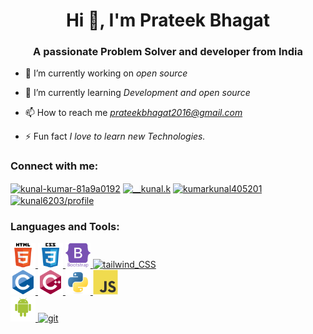<h1 align="center">Hi 👋, I'm Prateek Bhagat</h1>
<h3 align="center">A passionate Problem Solver and developer from India</h3>

<!-- <p align="left"> <img src="https://komarev.com/ghpvc/?username=kunalkumar37&label=Profile%20views&color=0e75b6&style=flat" alt="kunalkumar37" /> </p> -->

<!-- <p align="left"> <a href="https://github.com/ryo-ma/github-profile-trophy"><img src="https://github-profile-trophy.vercel.app/?username=kunalkumar37" alt="kunalkumar37" /></a> </p> -->

- 🔭 I’m currently working on *open source*

- 🌱 I’m currently learning *Development and open source*

- 📫 How to reach me *prateekbhagat2016@gmail.com*

- ⚡ Fun fact *I love to learn new Technologies.*

<h3 align="left">Connect with me:</h3>
<p align="left">
<a href="https://www.linkedin.com/in/prateek-bhagat-09494a200/" target="blank"><img align="center" src="https://raw.githubusercontent.com/rahuldkjain/github-profile-readme-generator/master/src/images/icons/Social/linked-in-alt.svg" alt="kunal-kumar-81a9a0192" height="30" width="40" /></a>
<a href="https://www.instagram.com/prateek__bhagat/" target="blank"><img align="center" src="https://raw.githubusercontent.com/rahuldkjain/github-profile-readme-generator/master/src/images/icons/Social/instagram.svg" alt="__kunal.k" height="30" width="40" /></a>
<!-- <a href="https://www.codechef.com/users/kunal_37" target="blank"><img align="center" src="https://cdn.jsdelivr.net/npm/simple-icons@3.1.0/icons/codechef.svg" alt="kunal_37" height="30" width="40" /></a> -->
<a href="https://www.hackerrank.com/prateek__bhagat" target="blank"><img align="center" src="https://raw.githubusercontent.com/rahuldkjain/github-profile-readme-generator/master/src/images/icons/Social/hackerrank.svg" alt="kumarkunal405201" height="30" width="40" /></a>
<!-- <a href="https://codeforces.com/profile/kunal6203" target="blank"><img align="center" src="https://cdn.jsdelivr.net/npm/simple-icons@3.0.1/icons/codeforces.svg" alt="kunal6203" height="30" width="40" /></a> -->
<!-- <a href="https://www.leetcode.com/kumarkunal4052002" target="blank"><img align="center" src="https://raw.githubusercontent.com/rahuldkjain/github-profile-readme-generator/master/src/images/icons/Social/leet-code.svg" alt="kumarkunal4052002" height="30" width="40" /></a> -->
<a href="https://auth.geeksforgeeks.org/user/prateekbhagat2016/profile" target="blank"><img align="center" src="https://raw.githubusercontent.com/rahuldkjain/github-profile-readme-generator/master/src/images/icons/Social/geeks-for-geeks.svg" alt="kunal6203/profile" height="30" width="40" /></a>
</p>



<h3 align="left">Languages and Tools:</h3>
<p align="left"> 

  
<!-- <a href="https://www.arduino.cc/" target="_blank"> <img src="https://cdn.worldvectorlogo.com/logos/arduino-1.svg" alt="arduino" width="40" height="40"/> </a>  -->
<!-- <a href="https://www.blender.org/" target="_blank"> <img src="https://download.blender.org/branding/community/blender_community_badge_white.svg" alt="blender" width="40" height="40"/> </a>  -->
<a href="https://www.w3.org/html/" target="_blank"> <img src="https://raw.githubusercontent.com/devicons/devicon/master/icons/html5/html5-original-wordmark.svg" alt="html5" width="40" height="40"/> </a> 
<a href="https://www.w3schools.com/css/" target="_blank"> <img src="https://raw.githubusercontent.com/devicons/devicon/master/icons/css3/css3-original-wordmark.svg" alt="css3" width="40" height="40"/> </a>
<a href="https://getbootstrap.com" target="_blank"> <img src="https://raw.githubusercontent.com/devicons/devicon/master/icons/bootstrap/bootstrap-plain-wordmark.svg" alt="bootstrap" width="40" height="40"/> </a> 
<a href="https://tailwindcss.com/docs/installation"><img src="https://res.cloudinary.com/arcjet-media/image/upload/v1608734952/z8hzeszc9eb3sp3vp3qc.jpg" alt="tailwind_CSS" width="40" height="40"></a> <br>
<a href="https://www.cprogramming.com/" target="_blank"> <img src="https://raw.githubusercontent.com/devicons/devicon/master/icons/c/c-original.svg" alt="c" width="40" height="40"/> </a> 
<a href="https://www.w3schools.com/cpp/" target="_blank"> <img src="https://raw.githubusercontent.com/devicons/devicon/master/icons/cplusplus/cplusplus-original.svg" alt="cplusplus" width="40" height="40"/> </a> 
<a href="https://www.python.org" target="_blank"> <img src="https://raw.githubusercontent.com/devicons/devicon/master/icons/python/python-original.svg" alt="python" width="40" height="40"/> </a>
<a href="https://developer.mozilla.org/en-US/docs/Web/JavaScript" target="_blank"> <img src="https://raw.githubusercontent.com/devicons/devicon/master/icons/javascript/javascript-original.svg" alt="javascript" width="40" height="40"/> </a><br>
<a href="https://developer.android.com" target="_blank"> <img src="https://raw.githubusercontent.com/devicons/devicon/master/icons/android/android-original-wordmark.svg" alt="android" width="40" height="40"/> </a>
<a href="https://git-scm.com/" target="_blank"> <img src="https://www.vectorlogo.zone/logos/git-scm/git-scm-icon.svg" alt="git" width="40" height="40"/> </a> 
<!-- <a href="https://flutter.dev" target="_blank"> <img src="https://www.vectorlogo.zone/logos/flutterio/flutterio-icon.svg" alt="flutter" width="40" height="40"/> </a> -->


<!-- <a href="https://www.adobe.com/in/products/illustrator.html" target="_blank"> <img src="https://www.vectorlogo.zone/logos/adobe_illustrator/adobe_illustrator-icon.svg" alt="illustrator" width="40" height="40"/> </a>  -->

<!-- <a href="https://www.photoshop.com/en" target="_blank"> <img src="https://raw.githubusercontent.com/devicons/devicon/master/icons/photoshop/photoshop-line.svg" alt="photoshop" width="40" height="40"/> </a>  -->

<!-- <a href="https://reactjs.org/" target="_blank"> <img src="https://raw.githubusercontent.com/devicons/devicon/master/icons/react/react-original-wordmark.svg" alt="react" width="40" height="40"/> </a>  -->
<!-- <a href="https://www.tensorflow.org" target="_blank"> <img src="https://www.vectorlogo.zone/logos/tensorflow/tensorflow-icon.svg" alt="tensorflow" width="40" height="40"/> </a>  -->
<!-- <a href="https://unrealengine.com/" target="_blank"> <img src="https://raw.githubusercontent.com/kenangundogan/fontisto/036b7eca71aab1bef8e6a0518f7329f13ed62f6b/icons/svg/brand/unreal-engine.svg" alt="unreal" width="40" height="40"/> </a>  -->
</p>

<!-- <h3 align="left">Support:</h3>
<p><a href="https://www.buymeacoffee.com/kunalDsa"> <img align="left" src="https://cdn.buymeacoffee.com/buttons/v2/default-yellow.png" height="50" width="210" alt="kunalDsa" /></a></p><br><br>

<p><img align="left" src="https://github-readme-stats.vercel.app/api/top-langs?username=kunalkumar37&show_icons=true&locale=en&layout=compact" alt="kunalkumar37" /></p>

<p>&nbsp;<img align="center" src="https://github-readme-stats.vercel.app/api?username=kunalkumar37&show_icons=true&locale=en" alt="kunalkumar37" /></p>

<p><img align="center" src="https://github-readme-streak-stats.herokuapp.com/?user=kunalkumar37&" alt="kunalkumar37" /></p> -->
<!--
**Prateekbhagat/Prateekbhagat** is a ✨ _special_ ✨ repository because its `README.md` (this file) appears on your GitHub profile.

Here are some ideas to get you started:

- 🔭 I’m currently working on ...
- 🌱 I’m currently learning ...
- 👯 I’m looking to collaborate on ...
- 🤔 I’m looking for help with ...
- 💬 Ask me about ...
- 📫 How to reach me: ...
- 😄 Pronouns: ...
- ⚡ Fun fact: ...
-->

